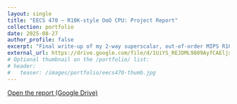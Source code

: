 ```yaml
---
layout: single
title: "EECS 470 — R10K-style OoO CPU: Project Report"
collection: portfolio
date: 2025-08-27
author_profile: false
excerpt: "Final write-up of my 2-way superscalar, out-of-order MIPS R10K-style CPU (BTB, predictor, LSQ, etc.)."
external_url: https://drive.google.com/file/d/1UiYS_REJDML9809AyfCAEljxD0NIjoIG/view?usp=sharing
# Optional thumbnail on the /portfolio/ list:
# header:
#   teaser: /images/portfolio/eecs470-thumb.jpg
---
```


<p><a class="btn btn--primary" href="{{ page.external_url }}" target="_blank" rel="noopener">
  Open the report (Google Drive)
</a></p>

